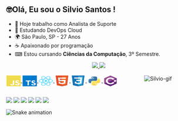 ## 🤓Olá, Eu sou o Silvio Santos !

- 🔭 Hoje trabalho como Analista de Suporte
- 🌱 Estudando DevOps Cloud
- 🌍 São Paulo, SP - 27 Anos
- ☕ Apaixonado por programação
- ⌨ Estou cursando **Ciências da Computação**, 3º Semestre.

<div align="center">
  <a href="https://github.com/silvio-santos">
  <img height="180em" src="https://github-readme-stats.vercel.app/api?username=silvio-santos&show_icons=true&theme=dark&include_all_commits=true&count_private=true"/>
  <img height="180em" src="https://github-readme-stats.vercel.app/api/top-langs/?username=silvio-santos&layout=compact&langs_count=7&theme=dark"/>
</div>
  
  <div style="display: inline_block"><br>
  <img align="center" alt="Silvio-Js" height="30" width="40" src="https://raw.githubusercontent.com/devicons/devicon/master/icons/javascript/javascript-plain.svg">
  <img align="center" alt="Silvio-Ts" height="30" width="40" src="https://raw.githubusercontent.com/devicons/devicon/master/icons/typescript/typescript-plain.svg">
  <img align="center" alt="Silvio-React" height="30" width="40" src="https://raw.githubusercontent.com/devicons/devicon/master/icons/react/react-original.svg">
  <img align="center" alt="Silvio-HTML" height="30" width="40" src="https://raw.githubusercontent.com/devicons/devicon/master/icons/html5/html5-original.svg">
  <img align="center" alt="Silvio-CSS" height="30" width="40" src="https://raw.githubusercontent.com/devicons/devicon/master/icons/css3/css3-original.svg">
  <img align="center" alt="Silvio-Python" height="30" width="40" src="https://raw.githubusercontent.com/devicons/devicon/master/icons/python/python-original.svg">
  <img align="center" alt="Silvio-Csharp" height="30" width="40" src="https://raw.githubusercontent.com/devicons/devicon/master/icons/csharp/csharp-original.svg">
  <img align="right" alt="Silvio-gif" height="128" width="128" src="https://uploaddeimagens.com.br/images/004/007/631/original/tenor.gif">
</div>
  
  ##
  
<div>
  <a href="https://gitlab.com/silvio-santos" target="_blank"><img src="https://img.shields.io/badge/GitLab-330F63?style=for-the-badge&logo=gitlab&logoColor=white" target="_blank"></a>
  <a href="https://steamcommunity.com/id/kunyoshi" target="_blank"><img src="https://img.shields.io/badge/Steam-000000?style=for-the-badge&logo=steam&logoColor=white" target="_blank"></a>
 	<a href="https://www.paypal.com/donate/?business=WAKMTSHF5PM9N&no_recurring=0&currency_code=BRL" target="_blank"><img src="https://img.shields.io/badge/PayPal-00457C?style=for-the-badge&logo=paypal&logoColor=white" target="_blank"></a>
 <a href="#" target="_blank"><img src="https://img.shields.io/badge/picpay-21C25E?style=for-the-badge&logo=picpay&logoColor=white" target="_blank"></a> 
  <a href = "mailto:silvio_2007_santos@hotmail.com"><img src="https://img.shields.io/badge/Microsoft_Outlook-0078D4?style=for-the-badge&logo=microsoft-outlook&logoColor=white" target="_blank"></a>
  <a href="https://www.linkedin.com/in/silviosantosdev/" target="_blank"><img src="https://img.shields.io/badge/-LinkedIn-%230077B5?style=for-the-badge&logo=linkedin&logoColor=white" target="_blank"></a>   
</div>

![Snake animation](https://github.com/silvio-santos/silvio-santos/blob/output/github-contribution-grid-snake.svg)

